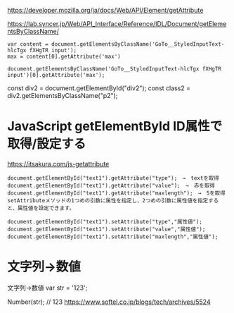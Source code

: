 https://developer.mozilla.org/ja/docs/Web/API/Element/getAttribute

https://lab.syncer.jp/Web/API_Interface/Reference/IDL/Document/getElementsByClassName/
```
var content = document.getElementsByClassName('GoTo__StyledInputText-hlcTgx fXHgTR input');
max = content[0].getAttribute('max')

document.getElementsByClassName('GoTo__StyledInputText-hlcTgx fXHgTR input')[0].getAttribute('max');
```

 const div2 = document.getElementById("div2");
 const class2 = div2.getElementsByClassName("p2");
 
 
# JavaScript getElementById ID属性で取得/設定する
https://itsakura.com/js-getattribute
```
document.getElementById("text1").getAttribute("type");　→　textを取得 document.getElementById("text1").getAttribute("value");　→　赤を取得 document.getElementById("text1").getAttribute("maxlength");　→　5を取得
setAttributeメソッドの1つめの引数に属性を指定し、2つめの引数に属性値を指定すると、属性値を設定できます。

document.getElementById("text1").setAttribute("type","属性値"); document.getElementById("text1").setAttribute("value","属性値"); document.getElementById("text1").setAttribute("maxlength","属性値");

```

# 文字列→数値
文字列→数値
var str = '123';

Number(str); // 123
https://www.softel.co.jp/blogs/tech/archives/5524

